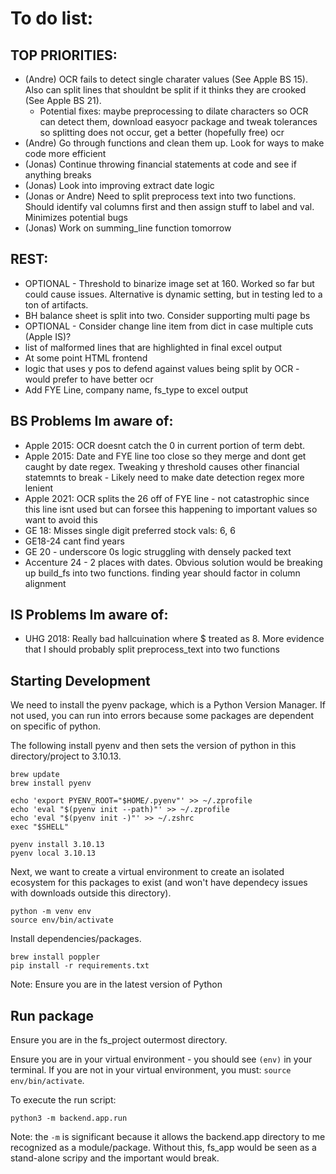 # To do list:
## TOP PRIORITIES:
- (Andre) OCR fails to detect single charater values (See Apple BS 15). Also can split lines that shouldnt be split if it thinks they are crooked (See Apple BS 21). 
    - Potential fixes: maybe preprocessing to dilate characters so OCR can detect them, download easyocr package and tweak tolerances so splitting does not occur, get a better (hopefully free) ocr
- (Andre) Go through functions and clean them up. Look for ways to make code more efficient
- (Jonas) Continue throwing financial statements at code and see if anything breaks
- (Jonas) Look into improving extract date logic
- (Jonas or Andre) Need to split preprocess text into two functions. Should identify val columns first and then assign stuff to label and val. Minimizes
potential bugs
- (Jonas) Work on summing_line function tomorrow
## REST:
- OPTIONAL - Threshold to binarize image set at 160. Worked so far but could cause issues. Alternative is dynamic setting, but in testing led to a ton of artifacts. 
- BH balance sheet is split into two. Consider supporting multi page bs
- OPTIONAL - Consider change line item from dict in case multiple cuts (Apple IS)? 
- list of malformed lines that are highlighted in final excel output
- At some point HTML frontend 
- logic that uses y pos to defend against values being split by OCR - would prefer to have better ocr
- Add FYE Line, company name, fs_type to excel output

## BS Problems Im aware of:
- Apple 2015: OCR doesnt catch the 0 in current portion of term debt.
- Apple 2015: Date and FYE line too close so they merge and dont get caught by date regex. Tweaking y threshold causes other financial statemnts to break - Likely need to make date detection regex more lenient
- Apple 2021: OCR splits the 26 off of FYE line - not catastrophic since this line isnt used but can forsee this happening to important values so want to avoid this
- GE 18: Misses single digit preferred stock vals: 6, 6
- GE18-24 cant find years
- GE 20 - underscore 0s logic struggling with densely packed text
- Accenture 24 - 2 places with dates. Obvious solution would be breaking up build_fs into two functions. finding year should factor in column alignment
## IS Problems Im aware of:
- UHG 2018: Really bad hallcuination where $ treated as 8. More evidence that I should probably split preprocess_text into two functions 

## Starting Development

We need to install the pyenv package, which is a Python Version Manager. If not used, you can run into errors because some packages are dependent on specific of python.

The following install pyenv and then sets the version of python in this directory/project to 3.10.13. 
```
brew update
brew install pyenv

echo 'export PYENV_ROOT="$HOME/.pyenv"' >> ~/.zprofile
echo 'eval "$(pyenv init --path)"' >> ~/.zprofile
echo 'eval "$(pyenv init -)"' >> ~/.zshrc
exec "$SHELL"

pyenv install 3.10.13
pyenv local 3.10.13
```

Next, we want to create a virtual environment to create an isolated ecosystem for this packages to exist (and won't have dependecy issues with downloads outside this directory).

```
python -m venv env
source env/bin/activate
```

Install dependencies/packages.
```
brew install poppler
pip install -r requirements.txt
```
Note: Ensure you are in the latest version of Python

## Run package
Ensure you are in the fs_project outermost directory.

Ensure you are in your virtual environment - you should see `(env)` in your terminal. If you are not in your virtual environment, you must: `source env/bin/activate`.

To execute the run script:
```
python3 -m backend.app.run
```
Note: the `-m` is significant because it allows the backend.app directory to me recognized as a module/package. Without this, fs_app would be seen as a stand-alone scripy and the important would break. 